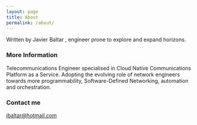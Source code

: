 ```yaml
---
layout: page
title: About
permalink: /about/
---
```


Written by Javier Baltar , engineer prone to explore and expand horizons.

### More Information

Telecommunications Engineer specialised in Cloud Native Communications Platform as a Service. Adopting the evolving role of network engineers towards more programmability, Software-Defined Networking, automation and orchestration.

### Contact me

[jbaltar@hotmail.com](mailto:jbaltar@hotmail.com)

